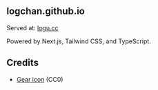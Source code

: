 logchan.github.io
---

Served at: [logu.cc](https://logu.cc)

Powered by Next.js, Tailwind CSS, and TypeScript.

## Credits

- [Gear icon](https://www.svgrepo.com/svg/219865/gear) (CC0)
